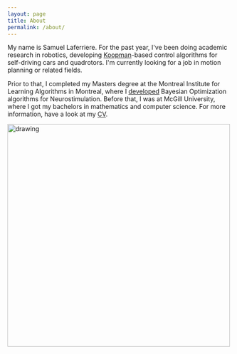 ```yaml
---
layout: page
title: About
permalink: /about/
---
```


My name is Samuel Laferriere. For the past year, I've been doing academic research in robotics, developing [Koopman](https://fluids.ac.uk/files/meetings/KoopmanNotes.1575558616.pdf)-based control algorithms for self-driving cars and quadrotors. I'm currently looking for a job in motion planning or related fields. 

Prior to that, I completed my Masters degree at the Montreal Institute for Learning Algorithms in Montreal, where I [developed](https://ieeexplore.ieee.org/document/9062604) Bayesian Optimization algorithms for Neurostimulation. Before that, I was at McGill University, where I got my bachelors in mathematics and computer science. For more information, have a look at my [CV](/assets/pdf/CV_Samuel_Laferriere.pdf).

<img src="/assets/images/sam_chambre_small.jpg" alt="drawing" width="500"/>

